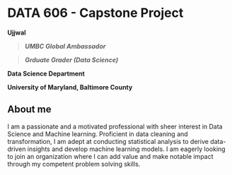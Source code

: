 # DATA 606 - Capstone Project

**Ujjwal**

> ***UMBC Global Ambassador***

> ***Grduate Grader (Data Science)***

**Data Science Department**

**University of Maryland, Baltimore County**

## About me
I am a passionate and a motivated professional with sheer interest in Data Science and Machine learning. Proficient in data cleaning and transformation, I am adept at conducting statistical analysis to derive data-driven insights and develop machine learning models. I am eagerly looking to join an organization where I can add value and make notable impact through my competent problem solving skills.



